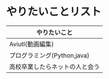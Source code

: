 # やりたいことリスト

| やりたいこと |
| -------- | 
| Aviutl(動画編集) |
| プログラミング(Python,java) | 
| 高校卒業したらネットの人と会う |
